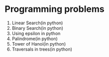 # Programming problems

1. Linear Search(in python)
2. Binary Search(in python)
3. Using epsilon in python
4. Palindrome(in python)
5. Tower of Hanoi(in python)
6. Traversals in trees(in python)

